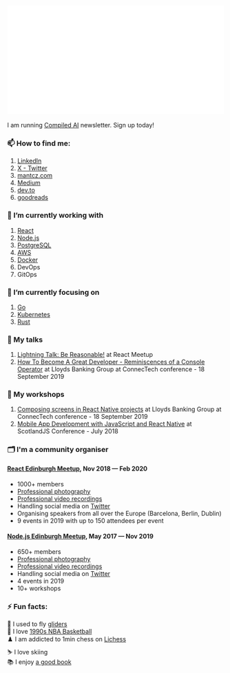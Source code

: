 ![Welcome](welcome.svg)

I am running [Compiled AI]([https://cmpld.ai](https://cmpld.ai/?utm_source=github&utm_medium=readme&utm_campaign=mantcz)) newsletter. Sign up today!

### 📫 How to find me:

1. [LinkedIn](https://www.linkedin.com/in/mantcz/)
2. [X - Twitter](https://twitter.com/_mantcz)
3. [mantcz.com](https://www.mantcz.com/)
4. [Medium](https://medium.com/@mantcz)
5. [dev.to](https://dev.to/mantcz)
6. [goodreads](https://goodreads.com/mantcz)

### 🔭 I’m currently working with

1. [React](https://react.dev/)
2. [Node.js](https://nodejs.org/en)
3. [PostgreSQL](https://www.postgresql.org/)
4. [AWS](https://aws.amazon.com/)
5. [Docker](https://www.docker.com/)
6. DevOps
7. GitOps

### 🌱 I’m currently focusing on

1. [Go](https://go.dev/)
2. [Kubernetes](https://kubernetes.io/)
3. [Rust](https://www.rust-lang.org/)

### 🎤 My talks

1. [Lightning Talk: Be Reasonable!](https://www.youtube.com/watch?v=2PxVeQ1KGf4) at React Meetup
1. [How To Become A Great Developer - Reminiscences of a Console Operator](https://twitter.com/_mantcz/status/1174013317519683584) at Lloyds Banking Group at ConnecTech conference - 18 September 2019

### 💼 My workshops
1. [Composing screens in React Native projects](https://twitter.com/_mantcz/status/1174013336939368448) at Lloyds Banking Group at ConnecTech conference - 18 September 2019
2. [Mobile App Development with JavaScript and React Native](http://scotlandjs.com/workshops) at ScotlandJS Conference - July 2018

### 🗂️ I'm a community organiser

#### [React Edinburgh Meetup](https://www.meetup.com/react-edinburgh/), Nov 2018 — Feb 2020

- 1000+ members
- [Professional photography](https://www.meetup.com/react-edinburgh/photos/)
- [Professional video recordings](https://www.youtube.com/@reactedinburgh4262)
- Handling social media on [Twitter](https://twitter.com/ReactEdinburgh)
- Organising speakers from all over the Europe (Barcelona, Berlin, Dublin)
- 9 events in 2019 with up to 150 attendees per event

#### [Node.js Edinburgh Meetup](https://www.meetup.com/nodejs-edinburgh/), May 2017 — Nov 2019

- 650+ members
- [Professional photography](https://www.meetup.com/nodejs-edinburgh/photos/29769817/)
- [Professional video recordings](https://www.youtube.com/@nodejsedinburgh9419)
- Handling social media on [Twitter](https://twitter.com/NodejsEdinburgh)
- 4 events in 2019
- 10+ workshops

### ⚡ Fun facts:

🛫 I used to fly [gliders](https://youtu.be/VHpUfRXmRXE?si=5C-w7FuAtpqilBjJ&t=248)\
🏀 I love [1990s NBA Basketball](https://www.youtube.com/watch?v=E7mMhPNpSiM)\
♟️ I am addicted to 1min chess on [Lichess](https://lichess.org/)\
⛷️ I love skiing\
📚 I enjoy [a good book](https://goodreads.com/mantcz)

<!--
**mantcz/mantcz** is a ✨ _special_ ✨ repository because its `README.md` (this file) appears on your GitHub profile.

Here are some ideas to get you started:



- 👯 I’m looking to collaborate on ...
- 🤔 I’m looking for help with ...
- 💬 Ask me about ...
- 📫 How to reach me: ...
- 😄 Pronouns: ...
- ⚡ Fun fact: ...
-->
